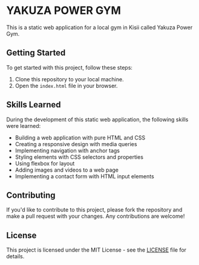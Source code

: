 # YAKUZA POWER GYM

This is a static web application for a local gym in Kisii called Yakuza Power Gym.

## Getting Started

To get started with this project, follow these steps:

1. Clone this repository to your local machine.
2. Open the `index.html` file in your browser.

## Skills Learned

During the development of this static web application, the following skills were learned:

- Building a web application with pure HTML and CSS
- Creating a responsive design with media queries
- Implementing navigation with anchor tags
- Styling elements with CSS selectors and properties
- Using flexbox for layout
- Adding images and videos to a web page
- Implementing a contact form with HTML input elements

## Contributing

If you'd like to contribute to this project, please fork the repository and make a pull request with your changes. Any contributions are welcome!

## License

This project is licensed under the MIT License - see the [LICENSE](LICENSE) file for details.
